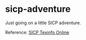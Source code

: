 # sicp-adventure
Just going on a little SICP adventure.

Reference: [SICP Texinfo Online](http://sarabander.github.io/sicp/html/index.xhtml#SEC_Contents)

